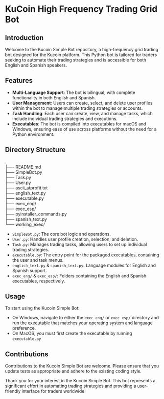 # KuCoin High Frequency Trading Grid Bot

## Introduction
Welcome to the Kucoin Simple Bot repository, a high-frequency grid trading bot designed for the Kucoin platform. This Python bot is tailored for traders seeking to automate their trading strategies and is accessible for both English and Spanish speakers.

## Features
- **Multi-Language Support**: The bot is bilingual, with complete functionality in both English and Spanish.
- **User Management**: Users can create, select, and delete user profiles within the bot to manage multiple trading strategies or accounts.
- **Task Handling**: Each user can create, view, and manage tasks, which include individual trading strategies and executions.
- **Executables**: The bot is compiled into executables for macOS and Windows, ensuring ease of use across platforms without the need for a Python environment.

## Directory Structure
.  
├── README.md  
├── SimpleBot.py  
├── Task.py  
├── User.py  
├── ascii_atprofit.txt  
├── english_text.py  
├── executable.py  
├── exec_eng/  
├── exec_esp/  
├── pyinstaller_commands.py  
├── spanish_text.py  
└── working_exec/  

- `SimpleBot.py`: The core bot logic and operations.
- `User.py`: Handles user profile creation, selection, and deletion.
- `Task.py`: Manages trading tasks, allowing users to set up individual trading strategies.
- `executable.py`: The entry point for the packaged executables, containing the user and task menus.
- `english_text.py` & `spanish_text.py`: Language modules for English and Spanish support.
- `exec_eng/` & `exec_esp/`: Folders containing the English and Spanish executables, respectively.

## Usage
To start using the Kucoin Simple Bot:
- On Windows, navigate to either the `exec_eng/` or `exec_esp/` directory and run the executable that matches your operating system and language preference.
- On MacOS, you must first create the executable by running `executable.py`
## Contributions
Contributions to the Kucoin Simple Bot are welcome. Please ensure that you update tests as appropriate and adhere to the existing coding style.

Thank you for your interest in the Kucoin Simple Bot. This bot represents a significant effort in automating trading strategies and providing a user-friendly interface for traders worldwide.